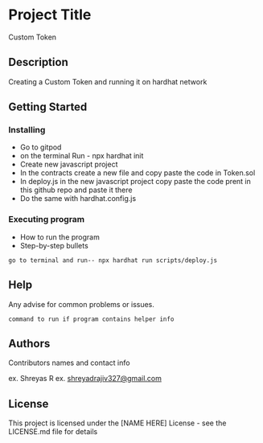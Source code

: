 # Project Title

Custom Token
## Description

Creating a Custom Token and running it on hardhat network

## Getting Started

### Installing

* Go to gitpod
* on the terminal Run - npx hardhat init
* Create new javascript project
* In the contracts create a new file and copy paste the code in Token.sol
* In deploy.js in the new javascript project copy paste the code prent in this github repo and paste it there
* Do the same with hardhat.config.js

### Executing program

* How to run the program
* Step-by-step bullets
```
go to terminal and run-- npx hardhat run scripts/deploy.js
```

## Help

Any advise for common problems or issues.
```
command to run if program contains helper info
```

## Authors

Contributors names and contact info

ex. Shreyas R
ex. shreyadrajiv327@gmail.com


## License

This project is licensed under the [NAME HERE] License - see the LICENSE.md file for details
